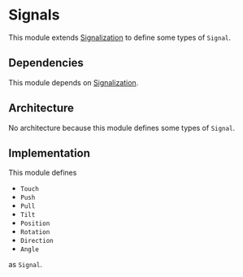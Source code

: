 # Signals

This module extends [Signalization](./Signalization.md) to define some types of `Signal`.

## Dependencies

This module depends on [Signalization](./Signalization.md).

## Architecture

No architecture because this module defines some types of `Signal`.

## Implementation

This module defines

- `Touch`
- `Push`
- `Pull`
- `Tilt`
- `Position`
- `Rotation`
- `Direction`
- `Angle`

as `Signal`.
